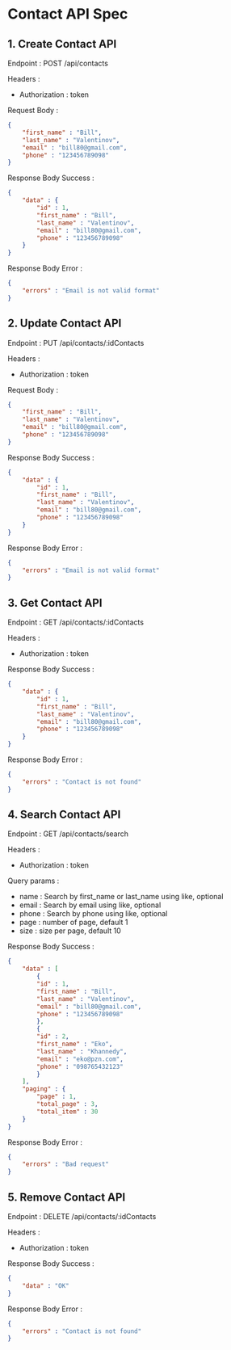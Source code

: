 # Contact API Spec

## 1. Create Contact API

Endpoint : POST /api/contacts

Headers : 
- Authorization : token

Request Body :

```json
{
    "first_name" : "Bill",
    "last_name" : "Valentinov",
    "email" : "bill80@gmail.com",
    "phone" : "123456789098"
}
```

Response Body Success : 

```json
{
    "data" : {
        "id" : 1,
        "first_name" : "Bill",
        "last_name" : "Valentinov",
        "email" : "bill80@gmail.com",
        "phone" : "123456789098"
    }
}
```

Response Body Error :

```json
{
    "errors" : "Email is not valid format"
}
```

## 2. Update Contact API

Endpoint : PUT /api/contacts/:idContacts

Headers :
- Authorization : token

Request Body :

```json
{
    "first_name" : "Bill",
    "last_name" : "Valentinov",
    "email" : "bill80@gmail.com",
    "phone" : "123456789098"
}
```

Response Body Success :

```json
{
    "data" : {
        "id" : 1,
        "first_name" : "Bill",
        "last_name" : "Valentinov",
        "email" : "bill80@gmail.com",
        "phone" : "123456789098"
    }
}
```

Response Body Error :

```json
{
    "errors" : "Email is not valid format"
}
```

## 3. Get Contact API

Endpoint : GET /api/contacts/:idContacts

Headers :
- Authorization : token

Response Body Success :

```json
{
    "data" : {
        "id" : 1,
        "first_name" : "Bill",
        "last_name" : "Valentinov",
        "email" : "bill80@gmail.com",
        "phone" : "123456789098"
    }
}
```

Response Body Error :

```json
{
    "errors" : "Contact is not found"
}
```

## 4. Search Contact API

Endpoint : GET /api/contacts/search

Headers :
- Authorization : token

Query params :
- name : Search by first_name or last_name using like, optional
- email : Search by email using like, optional
- phone : Search by phone using like, optional
- page : number of page, default 1
- size : size per page, default 10

Response Body Success :

```json
{
    "data" : [
        {
        "id" : 1,
        "first_name" : "Bill",
        "last_name" : "Valentinov",
        "email" : "bill80@gmail.com",
        "phone" : "123456789098"
        },
        {
        "id" : 2,
        "first_name" : "Eko",
        "last_name" : "Khannedy",
        "email" : "eko@pzn.com",
        "phone" : "098765432123"
        }
    ],
    "paging" : {
        "page" : 1,
        "total_page" : 3,
        "total_item" : 30
    }
}
```

Response Body Error :

```json
{
    "errors" : "Bad request"
}
```

## 5. Remove Contact API

Endpoint : DELETE /api/contacts/:idContacts

Headers :
- Authorization : token

Response Body Success :

```json
{
    "data" : "OK"
}
```

Response Body Error :

```json
{
    "errors" : "Contact is not found"
}
```
